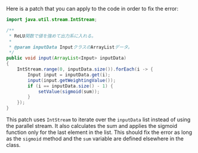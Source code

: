 Here is a patch that you can apply to the code in order to fix the error:

```java
import java.util.stream.IntStream;

/**
 * ReLU関数で値を強めて出力系に入れる。
 *
 * @param inputData InputクラスのArrayListデータ。
 */
public void input(ArrayList<Input> inputData)
{
    IntStream.range(0, inputData.size()).forEach(i -> {
        Input input = inputData.get(i);
        input(input.getWeightingValue());
        if (i == inputData.size() - 1) {
            setValue(sigmoid(sum));
        }
    });
}
```

This patch uses `IntStream` to iterate over the `inputData` list instead of using the parallel stream. It also calculates the sum and applies the sigmoid function only for the last element in the list. This should fix the error as long as the `sigmoid` method and the `sum` variable are defined elsewhere in the class.